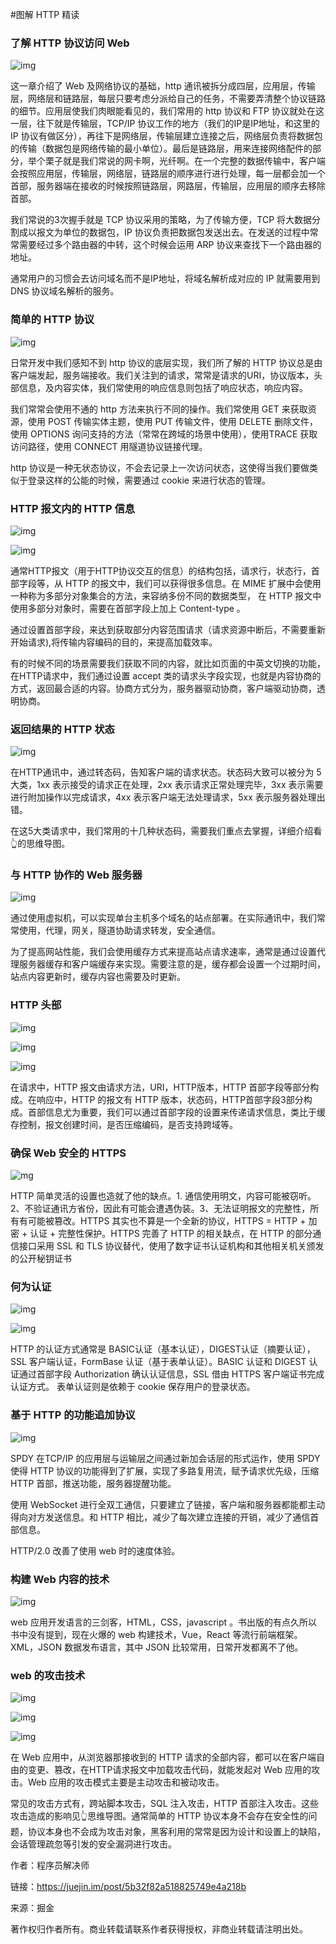 #图解 HTTP 精读

### 了解 HTTP 协议访问 Web

![img](https://user-gold-cdn.xitu.io/2018/6/27/1643f1a63ea9a2e0?imageslim)

这一章介绍了 Web 及网络协议的基础，http 通讯被拆分成四层，应用层，传输层，网络层和链路层，每层只要考虑分派给自己的任务，不需要弄清整个协议链路的细节。应用层使我们肉眼能看见的，我们常用的 http 协议和 FTP 协议就处在这一层，往下就是传输层，TCP/IP 协议工作的地方（我们的IP是IP地址，和这里的IP 协议有做区分），再往下是网络层，传输层建立连接之后，网络层负责将数据包的传输（数据包是网络传输的最小单位）。最后是链路层，用来连接网络配件的部分，举个栗子就是我们常说的网卡啊，光纤啊。在一个完整的数据传输中，客户端会按照应用层，传输层，网络层，链路层的顺序进行进行处理，每一层都会加一个首部，服务器端在接收的时候按照链路层，网路层，传输层，应用层的顺序去移除首部。

我们常说的3次握手就是 TCP 协议采用的策略，为了传输方便，TCP 将大数据分割成以报文为单位的数据包，IP 协议负责把数据包发送出去。在发送的过程中常常需要经过多个路由器的中转，这个时候会运用 ARP 协议来查找下一个路由器的地址。

通常用户的习惯会去访问域名而不是IP地址，将域名解析成对应的 IP 就需要用到 DNS 协议域名解析的服务。

### 简单的 HTTP 协议

![img](https://user-gold-cdn.xitu.io/2018/6/27/1643f1a97d7961d7?imageslim)



日常开发中我们感知不到 http 协议的底层实现，我们所了解的 HTTP 协议总是由客户端发起，服务端接收。我们关注到的请求，常常是请求的URI，协议版本，头部信息，及内容实体，我们常使用的响应信息则包括了响应状态，响应内容。

我们常常会使用不通的 http 方法来执行不同的操作。我们常使用 GET 来获取资源，使用 POST 传输实体主题，使用 PUT 传输文件，使用 DELETE 删除文件，使用 OPTIONS 询问支持的方法（常常在跨域的场景中使用），使用TRACE 获取访问路径，使用 CONNECT 用隧道协议链接代理。

http 协议是一种无状态协议，不会去记录上一次访问状态，这使得当我们要做类似于登录这样的公能的时候，需要通过 cookie 来进行状态的管理。

### HTTP 报文内的 HTTP 信息

![img](https://user-gold-cdn.xitu.io/2018/6/27/1643f1ae31d809e0?imageslim)

![img](https://user-gold-cdn.xitu.io/2018/6/27/1643f1b0372ea19f?imageslim)

 

通常HTTP报文（用于HTTP协议交互的信息）的结构包括，请求行，状态行，首部字段等，从 HTTP 的报文中，我们可以获得很多信息。在 MIME 扩展中会使用一种称为多部分对象集合的方法，来容纳多份不同的数据类型， 在 HTTP 报文中使用多部分对象时，需要在首部字段上加上 Content-type 。



通过设置首部字段，来达到获取部分内容范围请求（请求资源中断后，不需要重新开始请求),将传输内容编码的目的，来提高加载效率。

有的时候不同的场景需要我们获取不同的内容，就比如页面的中英文切换的功能，在HTTP请求中，我们通过设置 accept 类的请求头字段实现，也就是内容协商的方式，返回最合适的内容。协商方式分为，服务器驱动协商，客户端驱动协商，透明协商。

### 返回结果的 HTTP 状态

![img](https://user-gold-cdn.xitu.io/2018/6/27/1643f1b307e6623f?imageslim)



在HTTP通讯中，通过转态码，告知客户端的请求状态。状态码大致可以被分为 5 大类，1xx 表示接受的请求正在处理，2xx 表示请求正常处理完毕，3xx 表示需要进行附加操作以完成请求，4xx 表示客户端无法处理请求，5xx 表示服务器处理出错。

在这5大类请求中，我们常用的十几种状态码，需要我们重点去掌握，详细介绍看👆的思维导图。

### 与 HTTP 协作的 Web 服务器

![img](https://user-gold-cdn.xitu.io/2018/6/27/1643f1b578adf6cd?imageslim)

通过使用虚拟机，可以实现单台主机多个域名的站点部署。在实际通讯中，我们常常使用，代理，网关，隧道协助请求转发，安全通信。

为了提高网站性能，我们会使用缓存方式来提高站点请求速率，通常是通过设置代理服务器缓存和客户端缓存来实现。需要注意的是，缓存都会设置一个过期时间，站点内容更新时，缓存内容也需要及时更新。

### HTTP 头部

![img](https://user-gold-cdn.xitu.io/2018/6/27/1643f1b89773bfc0?imageslim)

![img](https://user-gold-cdn.xitu.io/2018/6/27/1643f1d9e9e58cfd?imageslim)

![img](https://user-gold-cdn.xitu.io/2018/6/27/1643f1dbbe71bcc5?imageslim)



在请求中，HTTP 报文由请求方法，URI，HTTP版本，HTTP 首部字段等部分构成。在响应中，HTTP 的报文有 HTTP 版本，状态码，HTTP首部字段3部分构成。首部信息尤为重要，我们可以通过首部字段的设置来传递请求信息，类比于缓存控制，报文创建时间，是否压缩编码，是否支持跨域等。

### 确保 Web 安全的 HTTPS

![mg](https://user-gold-cdn.xitu.io/2018/6/27/1643f1ded196ed33?imageslim)

 HTTP 简单灵活的设置也造就了他的缺点。1. 通信使用明文，内容可能被窃听。2、不验证通讯方省份，因此有可能会遭遇伪装。3、无法证明报文的完整性，所有有可能被篡改。HTTPS 其实也不算是一个全新的协议，HTTPS =  HTTP + 加密 + 认证 + 完整性保护。HTTPS 完善了 HTTP 的相关缺点，在 HTTP 的部分通信接口采用 SSL 和 TLS 协议替代，使用了数字证书认证机构和其他相关机关颁发的公开秘钥证书



### 何为认证

![img](https://user-gold-cdn.xitu.io/2018/6/27/1643f1e642add91e?imageslim)

![img](https://user-gold-cdn.xitu.io/2018/6/27/1643f1e8931b3b8e?imageslim)



 HTTP 的认证方式通常是 BASIC认证（基本认证），DIGEST认证（摘要认证），SSL 客户端认证，FormBase 认证（基于表单认证）。BASIC 认证和 DIGEST 认证通过首部字段 Authorization 确认认证信息，SSL 借由 HTTPS 客户端证书完成认证方式。 表单认证则是依赖于 cookie 保存用户的登录状态。



### 基于 HTTP 的功能追加协议

![img](https://user-gold-cdn.xitu.io/2018/6/27/1643f1eacf6af00b?imageslim)



SPDY 在TCP/IP 的应用层与运输层之间通过新加会话层的形式运作，使用 SPDY 使得 HTTP 协议的功能得到了扩展，实现了多路复用流，赋予请求优先级，压缩 HTTP 首部，推送功能，服务器提醒功能。

使用 WebSocket 进行全双工通信，只要建立了链接，客户端和服务器都能都主动得向对方发送信息。和 HTTP 相比，减少了每次建立连接的开销，减少了通信首部信息。

HTTP/2.0 改善了使用 web 时的速度体验。

### 构建 Web 内容的技术

![img](https://user-gold-cdn.xitu.io/2018/6/27/1643f1ecb65228ef?imageslim)



web 应用开发语言的三剑客，HTML，CSS，javascript 。书出版的有点久所以书中没有提到，现在火爆的 web 构建技术，Vue，React 等流行前端框架。XML，JSON 数据发布语言，其中 JSON 比较常用，日常开发都离不了他。

### web 的攻击技术

![img](https://user-gold-cdn.xitu.io/2018/6/27/1643f1ef858e8495?imageslim)

![img](https://user-gold-cdn.xitu.io/2018/6/27/1643f1f2063461d3?imageslim)

![img](https://user-gold-cdn.xitu.io/2018/6/27/1643f1f3ee6ca4a2?imageslim)







在 Web 应用中，从浏览器那接收到的 HTTP 请求的全部内容，都可以在客户端自由的变更、篡改，在HTTP请求报文中加载攻击代码，就能发起对 Web 应用的攻击。Web 应用的攻击模式主要是主动攻击和被动攻击。



常见的攻击方式有，跨站脚本攻击，SQL 注入攻击，HTTP 首部注入攻击。这些攻击造成的影响见👆思维导图。通常简单的 HTTP 协议本身不会存在安全性的问题，协议本身也不会成为攻击对象，黑客利用的常常是因为设计和设置上的缺陷，会话管理疏忽等引发的安全漏洞进行攻击。

作者：程序员解决师

链接：https://juejin.im/post/5b32f82a518825749e4a218b

来源：掘金

著作权归作者所有。商业转载请联系作者获得授权，非商业转载请注明出处。